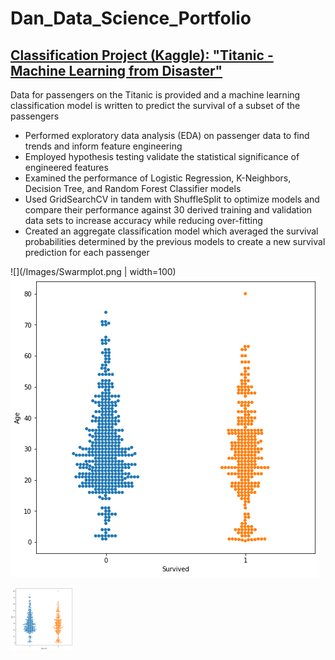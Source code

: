 # Dan_Data_Science_Portfolio

## [Classification Project (Kaggle):  "Titanic - Machine Learning from Disaster"](https://github.com/drossDS/Project-Classification-Titanic_Machine_Learning)
Data for passengers on the Titanic is provided and a machine learning classification model is written to predict the survival of a subset of the passengers
- Performed exploratory data analysis (EDA) on passenger data to find trends and inform feature engineering
- Employed hypothesis testing validate the statistical significance of engineered features
- Examined the performance of Logistic Regression, K-Neighbors, Decision Tree, and Random Forest Classifier models
- Used GridSearchCV in tandem with ShuffleSplit to optimize models and compare their performance against 30 derived training and validation data sets to increase accuracy while reducing over-fitting
- Created an aggregate classification model which averaged the survival probabilities determined by the previous models to create a new survival prediction for each passenger

![](/Images/Swarmplot.png | width=100)  ![](/Images/Swarmplot.png)  

<img src=https://github.com/drossDS/Dan_Data_Science_Portfolio/blob/main/Images/Swarmplot.png alt="alt text" width="100" height="100">
